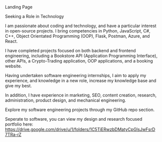 Landing Page

Seeking a Role in Technology

I am passionate about coding and technology, and have a particular interest in open-source projects. I bring competencies in Python, JavaScript, C#, C++, Object Orientated Programming (OOP), Flask, Postman, Azure, and React.

I have completed projects focused on both backend and frontend engineering, including a Bookstore API (Application Programming Interface), other APIs, a Crypto-Trading application, OOP applications, and a booking website.

Having undertaken software engineering internships, I aim to apply my experience, and knowledge in a new role, increase my knowledge base and give my best.

In addition, I have experience in marketing, SEO, content creation, research, administration, product design, and mechanical engineering.

Explore my software engineering projects through my GitHub repo section.

Seperate to software, you can view my design and research focused portfolio here: https://drive.google.com/drive/u/1/folders/1C5TiERwzbDMatyCpGlsJwFsrD7TRa-rZ



